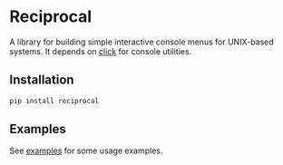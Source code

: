 Reciprocal
==========

A library for building simple interactive console menus for UNIX-based systems. It depends on [click](https://github.com/pallets/click) for console utilities.

## Installation

```bash
pip install reciprocal
```

## Examples
See [examples](https://github.com/matias-santurio/reciprocal/tree/main/examples) for some usage examples.

